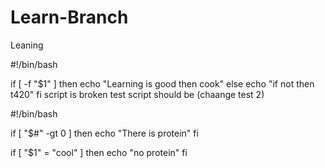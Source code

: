 # Learn-Branch
Leaning

  #!/bin/bash

if [ -f "$1" ]
then
    echo "Learning is good then cook"
else
    echo "if not then t420"
fi
script is broken test
script should be (chaange test 2)

#!/bin/bash

if [ "$#" -gt 0 ]
then
    echo "There is protein"
fi

if [ "$1" = "cool" ]
then
echo "no protein"
fi
